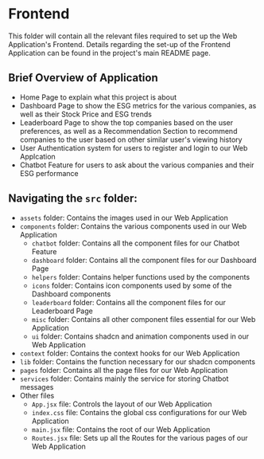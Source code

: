 # Frontend

This folder will contain all the relevant files required to set up the Web Application's Frontend.
Details regarding the set-up of the Frontend Application can be found in the project's main README page.

## Brief Overview of Application

- Home Page to explain what this project is about
- Dashboard Page to show the ESG metrics for the various companies, as well as their Stock Price and ESG trends
- Leaderboard Page to show the top companies based on the user preferences, as well as a Recommendation Section to recommend companies to the user based on other similar user's viewing history
- User Authentication system for users to register and login to our Web Applcation
- Chatbot Feature for users to ask about the various companies and their ESG performance

## Navigating the `src` folder:

- `assets` folder: Contains the images used in our Web Application
- `components` folder: Contains the various components used in our Web Application
  - `chatbot` folder: Contains all the component files for our Chatbot Feature
  - `dashboard` folder: Contains all the component files for our Dashboard Page
  - `helpers` folder: Contains helper functions used by the components
  - `icons` folder: Contains icon components used by some of the Dashboard components
  - `leaderboard` folder: Contains all the component files for our Leaderboard Page
  - `misc` folder: Contains all other component files essential for our Web Application
  - `ui` folder: Contains shadcn and animation components used in our Web Application
- `context` folder: Contains the context hooks for our Web Application
- `lib` folder: Contains the function necessary for our shadcn components
- `pages` folder: Contains all the page files for our Web Application
- `services` folder: Contains mainly the service for storing Chatbot messages
- Other files
  - `App.jsx` file: Controls the layout of our Web Application
  - `index.css` file: Contains the global css configurations for our Web Application
  - `main.jsx` file: Contains the root of our Web Application
  - `Routes.jsx` file: Sets up all the Routes for the various pages of our Web Application
